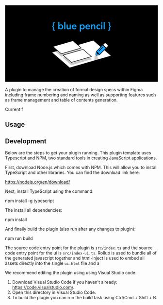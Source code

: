 ![Blue Pencil Cover Image](doc/blue-pencil-cover.png)

A plugin to manage the creation of formal design specs within Figma including frame numbering and naming as well as supporting features such as frame management and table of contents generation.

Current f

## Usage

## Development

Below are the steps to get your plugin running. This plugin template uses Typescript and NPM, two standard tools in creating JavaScript applications.

First, download Node.js which comes with NPM. This will allow you to install TypeScript and other libraries. You can find the download link here:

https://nodejs.org/en/download/

Next, install TypeScript using the command:

npm install -g typescript

The install all dependencies:

npm install

And finally build the plugin (also run after any changes to plugin):

npm run build

The source code entry point for the plugin is `src/index.ts` and the source code entry point for the ui is `src/index-ui.ts`. Rollup is used to bundle all of the generated javascript together and html-inject is used to embed all assets directly into the single `ui.html` file and a

We recommend editing the plugin using using Visual Studio code.

1. Download Visual Studio Code if you haven't already: https://code.visualstudio.com/.
2. Open this directory in Visual Studio Code.
3. To build the plugin you can run the build task using Ctrl/Cmd + Shift + B.
